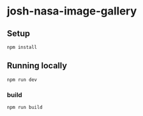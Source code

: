 # josh-nasa-image-gallery

## Setup

```
npm install
```

## Running locally

```
npm run dev

```

### build

```
npm run build
```
